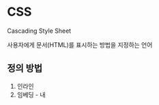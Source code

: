 # CSS

Cascading Style Sheet

사용자에게 문서(HTML)를 표시하는 방법을 지정하는 언어



## 정의 방법

1. 인라인
2. 임베딩 - <head> 내 <style> 지정
3. 외부 참조 - 외부 css파일을 <head>내 <link>를 통해 불러온다. 모듈화 가능

![image-20210802111708995](/Users/euijinpang/TIL/web/css.assets/image-20210802111708995.png)

## CSS Seletor

![image-20210802112159807](/Users/euijinpang/TIL/web/css.assets/image-20210802112159807.png)

### 기본 선택자

- 전체 선택자, 요소 선택자

```css
<!-- 전체 선택자 -->
* {
	color : red;
}
<!-- 요소 선택자 -->
h2 {
	color : orange;
}
```



- 클래스 선택자, 아이디 선택자, 속성 선택자

```css
<!-- . 클래스 선택자 -->
.green{
	color : green;
}

<!-- # id 선택자 - id는 문서에서 단 한번만 !!! 사용!!--> 
#purple{
	color : purple;
}
```



### 결합자 (combinators)

- 자식, 자손 결합자

```css
<!-- 자식 결합자 : 바로 아래 요소 -->
.box > p {
	color : green;
}
<!-- 자손 결합자 : 하위의 모든 요소 -->
.box p {
	color : green;
}
```

- 일반 형제 결합자, 인접 형제 결합자

```css
<!-- 일반 형제 결합자 : 형제 요소 중 뒤(코드상 뒤)에 위치하는 요소를 모두 선택 -->
p ~ span {
	color : green;
}
<!-- 인접 형제 결합자 : 형제 요소 중 '바로' 뒤에 위치하는 요소 한개를 선택 -->
p + span {
	color : green;
}
```





### 의사 클래스/요소 (pseudo class)

- 링크, 동적 의사 클래스
- 구조적 의사 클래스



## 적용 우선순위(cascading order)

1. `!important`
2. 인라인 > id선택자 > class선택자 > 요소선택자
3. 코드 순서



## 크기 단위

- px
- %
- em : 바로 위, 부모 요소에 영향을 받는다. 배수 단위, 요소에 지정된 사이즈에 상대적인 사이즈를 가짐.
- rem
  - 최상위 요소(html) 사이즈(16px)를 기준으로 배수 단위를 가짐.
- viewport 
  - 주로 스마트폰이나 테블릿 디바이스의 화면
  - 글자 그대로 디바이스의 뷰포트를 기준으로 상대적인 사이즈 결정.



## shorthand

![image-20210802151352157](/Users/euijinpang/TIL/web/css.assets/image-20210802151352157.png)

![image-20210802151402562](/Users/euijinpang/TIL/web/css.assets/image-20210802151402562.png)

## BOX-SIZING

- 디폴트는 `content-box` 이다.
- 우리가 일반적으로 영역 볼 때는 border까지 너비를 보기 때문에 `box-sizing`을 `border-box`로 설정

![image-20210802151849256](/Users/euijinpang/TIL/web/css.assets/image-20210802151849256.png)

## 마진 상쇄

- block A의 top과 block B의 bottom에 적용된 각가의 margin이 둘 중 큰 마진값으로 결합
- 따라서, margin-top , margin-bottom 중 하나 사용하자!





## Display : block & inline

##### display : block

- 화면 가로 전체 차지 (100%)
- 블록 요소 안에 인라인 요소 들어갈 수 있음
- div / ul, ol, li / p / hr / form

##### display : inline

- 컨텐츠 영역만큼 차지

- 상하여백은 `line-height` 로 지정한다. 가로세로폭 못정하니까!
- width, height, margin-top, margin-bottom 지정 불가
- span / a / image / input,label / b, em, i, strong

![image-20210802153333828](/Users/euijinpang/TIL/web/css.assets/image-20210802153333828.png)

##### display : inline-block

- inline처럼 한 줄에 표시 가능하며
- block처럼 width, height, margin 속성 적용 가능하다



##### display : none vs. visibility : hidden

- none - 해당 요소를 화면에 표시하지 않는다. (공간조차 사라진다)
- hidden - 공간은 남아있고 화면에만 표시하지 않는다.



## CSS Position

##### static

- 모든 태그의 기본위치 (좌측 상단)
- 부모 요소 내에 배치시 부모 요소의 위치를 기준으로 배치

---------아래는 좌표 프로퍼티로 이동가능

##### relative

- 자기자신의 static 위치를 기준으로 이동
- 레이아웃에서 요소가 차지하는 공간은 static일 때와 같음

<img src="/Users/euijinpang/TIL/web/css.assets/image-20210802155316974.png" alt="image-20210802155316974" style="zoom:50%;" />

```css
.relative{
  position:relative;
  top:100px;
  left:100px;
}
```

##### absolute

- 절대 위치 : 요소를 일반적 문서 흐름에서 제거, <u>레이아웃에 공간을 차지하지 않음</u>
- <u>static이 아닌</u> 가장 가까이 있는 부모/ 요소를 기준으로 이동(없는경우 body에 붙는 형태)
- <u>**따라서 static이 아닌 부모를 미리 만들고 이동시켜야한다!!**</u>
- 격리된 UI 

<u><img src="/Users/euijinpang/TIL/web/css.assets/image-20210802155333284.png" alt="image-20210802155333284" style="zoom:50%;" /></u>



```css
.parent{
  position:relative;
}

.absolute_chold{
  position:absolute;
  top:50px;
  left:50px;
}
```



##### fixed

- 고정 위치: 일반적 문서 흐름에서 제거 후 레이아웃에 공간을 차지하지 않음
- 부모요소와 관계없이 viewport를 기준으로 이동
- 스크롤 시에도 항상 같은 곳에 위치함

<img src="/Users/euijinpang/TIL/web/css.assets/image-20210802155351662.png" alt="image-20210802155351662" style="zoom:50%;" />



```css
.fixed{
  position:fixed;
  bottom:0;
  right:0;
}
```



